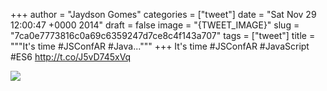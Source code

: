 
+++
author = "Jaydson Gomes"
categories = ["tweet"]
date = "Sat Nov 29 12:00:47 +0000 2014"
draft = false
image = "{TWEET_IMAGE}"
slug = "7ca0e7773816c0a69c6359247d7ce8c4f143a707"
tags = ["tweet"]
title = """It's time #JSConfAR #Java..."""
+++
It's time #JSConfAR #JavaScript #ES6 http://t.co/J5vD745xVq

![](/images/tweet-media/538663863026450432-B3m37X-IIAAkjDC.jpg)